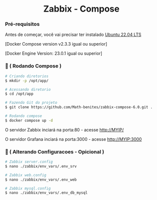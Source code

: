 <h1 align="center">Zabbix - Compose </h1>

### Pré-requisitos

Antes de começar, você vai precisar ter instalado 
[Ubuntu 22.04 LTS ](https://releases.ubuntu.com/jammy/)

[Docker Compose version v2.3.3 igual ou superior]

[Docker Engine Version: 23.0.1 igual ou superior]



### 🎲 ( Rodando Compose )

```bash
# Criando diretorios
$ mkdir -p /opt/app/
```
```bash
# Acessando diretorio
$ cd /opt/app
```
```bash
# Fazendo Git do projeto
$ git clone https://github.com/Math-benites/zabbix-compose-6.0.git . 
```
```bash
# Rodando compose
$ docker compose up -d
```

O servidor Zabbix inciará na porta:80 - acesse <http://MYIP/>

O servidor Grafana inciará na porta:3000 - acesse <http://MYIP:3000>

### 🔧 ( Alterando Configuracoes - Opicional )

```bash
# Zabbix server.config
$ nano ./zabbix/env_vars/.env_srv
```
```bash
# Zabbix web.config
$ nano ./zabbix/env_vars/.env_web
```
```bash
# Zabbix mysql.config
$ nano ./zabbix/env_vars/.env_db_mysql
```


